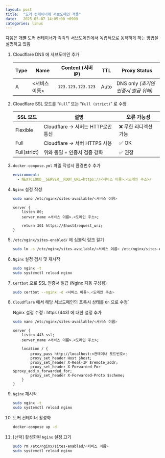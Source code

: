 ```yaml
---
layout: post
title:  "도커 컨테이너에 서브도메인 적용"
date:   2025-05-07 14:05:00 +0900
categories: linux
---
```

다음은 개별 도커 컨테이너가 각각의 서브도메인에서 독립적으로 동작하게 하는 방법을 설명하고 있음  

1. Cloudflare DNS 에 서브도메인 추가

    | Type | Name         | Content (서버 IP) | TTL  | Proxy Status |
    |------|--------------|------------------|------|---------------|
    | A    | <서비스 이름> | `123.123.123.123` | Auto | DNS only *(초기엔 인증서 발급 위해)* |

2. Cloudflare SSL 모드를 “`Full`” 또는 “`Full (strict)`” 로 수정

    | SSL 모드 | 설명 | 오류 가능성 |
    |----------|------|-------------|
    | Flexible | Cloudflare → 서버는 HTTP로만 통신 | ❌ 무한 리디렉션 가능 |
    | Full     | Cloudflare → 서버 HTTPS 사용 | ✅ OK |
    | Full(strict) | 위와 동일 + 인증서 검증 강화 | ✅ 권장 |

3. `docker-compose.yml` 파일 작성시 환경변수 추가

    ```yaml
    environment:
      - NEXTCLOUD__SERVER__ROOT_URL=https://<서비스 이름>.<도메인 주소>/
    ```

4. `Nginx` 설정 작성

    ```bash
    sudo nano /etc/nginx/sites-available/<서비스 이름>
    ```

    ```nginx
    server {
        listen 80;
        server_name <서비스 이름>.<도메인 주소>;
    
        return 301 https://$host$request_uri;
    }
    ```

5. `/etc/nginx/sites-enabled/` 에 심볼릭 링크 걸기

    ```bash
    sudo ln -s /etc/nginx/sites-available/<서비스 이름> /etc/nginx/sites-enabled/
    ```

6. `Nginx` 설정 검사 및 재시작

    ```bash
    sudo nginx -t
    sudo systemctl reload nginx
    ```

7. `Certbot` 으로 SSL 인증서 발급 (Nginx 자동 구성됨)

    ```bash
    sudo certbot --nginx -d <서비스 이름>.<도메인 주소>
    ```

8. `Cloudflare` 에서 해당 서브도메인의 프록시 상태를 `On` 으로 수정`

    Nginx 설정 수정 : https (443) 에 대한 설정 추가  

    ```bash
    sudo nano /etc/nginx/sites-available/<서비스 이름>
    ```

    ```nginx
    server {
        listen 443 ssl;
        server_name <서비스 이름>.<도메인 주소>;

        location / {
            proxy_pass http://localhost:<컨테이너 포트번호>;
            proxy_set_header Host $host;
            proxy_set_header X-Real-IP $remote_addr;
            proxy_set_header X-Forwarded-For $proxy_add_x_forwarded_for;
            proxy_set_header X-Forwarded-Proto $scheme;
        }
    }
    ```

9. `Nginx` 재시작

    ```bash
    sudo nginx -t
    sudo systemctl reload nginx
    ```

10. 도커 컨테이너 활성화

    ```bash
    docker-compose up -d
    ```

11. [선택] 활성화된 `Nginx` 설정 끄기

    ```bash
    sudo rm /etc/nginx/sites-enabled/<서비스 이름>
    sudo systemctl reload nginx
    ```